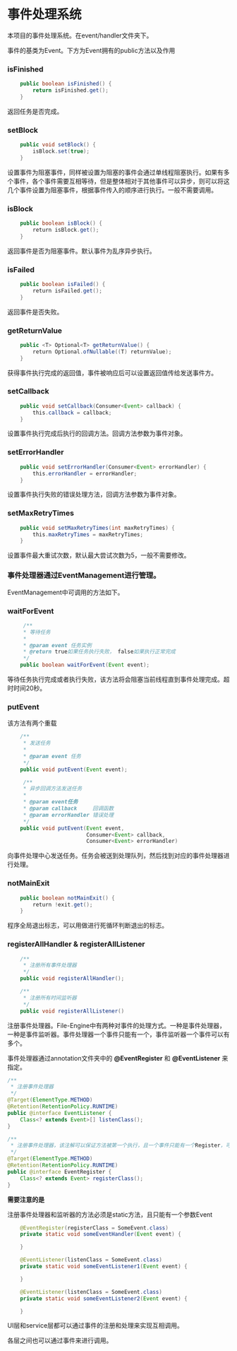 # 事件处理系统

本项目的事件处理系统。在event/handler文件夹下。

事件的基类为Event。下方为Event拥有的public方法以及作用

### isFinished

```java
    public boolean isFinished() {
        return isFinished.get();
    }
```

返回任务是否完成。

### setBlock

```java
    public void setBlock() {
        isBlock.set(true);
    }
```

设置事件为阻塞事件，同样被设置为阻塞的事件会通过单线程阻塞执行。如果有多个事件，各个事件需要互相等待，但是整体相对于其他事件可以异步，则可以将这几个事件设置为阻塞事件，根据事件传入的顺序进行执行。一般不需要调用。

### isBlock

```java
    public boolean isBlock() {
        return isBlock.get();
    }
```

返回事件是否为阻塞事件。默认事件为乱序异步执行。

### isFailed

```java
    public boolean isFailed() {
        return isFailed.get();
    }
```

返回事件是否失败。

### getReturnValue

```java
    public <T> Optional<T> getReturnValue() {
        return Optional.ofNullable((T) returnValue);
    }
```

获得事件执行完成的返回值，事件被响应后可以设置返回值传给发送事件方。

### setCallback

```java
    public void setCallback(Consumer<Event> callback) {
        this.callback = callback;
    }
```

设置事件执行完成后执行的回调方法。回调方法参数为事件对象。

### setErrorHandler

```java
    public void setErrorHandler(Consumer<Event> errorHandler) {
        this.errorHandler = errorHandler;
    }
```

设置事件执行失败的错误处理方法，回调方法参数为事件对象。

### setMaxRetryTimes

```java
    public void setMaxRetryTimes(int maxRetryTimes) {
        this.maxRetryTimes = maxRetryTimes;
    }
```

设置事件最大重试次数，默认最大尝试次数为5，一般不需要修改。

### 事件处理器通过EventManagement进行管理。

EventManagement中可调用的方法如下。

### waitForEvent

```java
     /**
     * 等待任务
     *
     * @param event 任务实例
     * @return true如果任务执行失败， false如果执行正常完成
     */
    public boolean waitForEvent(Event event);
```

等待任务执行完成或者执行失败，该方法将会阻塞当前线程直到事件处理完成。超时时间20秒。

### putEvent

该方法有两个重载

```java
    /**
     * 发送任务
     *
     * @param event 任务
     */
    public void putEvent(Event event);

     /**
     * 异步回调方法发送任务
     *
     * @param event任务
     * @param callback     回调函数
     * @param errorHandler 错误处理
     */
    public void putEvent(Event event,
                         Consumer<Event> callback, 
                         Consumer<Event> errorHandler)
```

向事件处理中心发送任务。任务会被送到处理队列，然后找到对应的事件处理器进行处理。

### notMainExit

```java
    public boolean notMainExit() {
        return !exit.get();
    }
```

程序全局退出标志，可以用做进行死循环判断退出的标志。

### registerAllHandler & registerAllListener

```java
    /**
     * 注册所有事件处理器
     */
    public void registerAllHandler();

    /**
     * 注册所有时间监听器
     */
    public void registerAllListener()
```

注册事件处理器。File-Engine中有两种对事件的处理方式。一种是事件处理器，一种是事件监听器。事件处理器一个事件只能有一个，事件监听器一个事件可以有多个。

事件处理器通过annotation文件夹中的 **@EventRegister** 和 **@EventListener** 来指定。

```java
/**
 * 注册事件处理器
 */
@Target(ElementType.METHOD)
@Retention(RetentionPolicy.RUNTIME)
public @interface EventListener {
    Class<? extends Event>[] listenClass();
}
```

```java
/**
 * 注册事件处理器，该注解可以保证方法被第一个执行，且一个事件只能有一个Register，可以有多个Listener
 */
@Target(ElementType.METHOD)
@Retention(RetentionPolicy.RUNTIME)
public @interface EventRegister {
    Class<? extends Event> registerClass();
}
```

**需要注意的是**

注册事件处理器和监听器的方法必须是static方法，且只能有一个参数Event

```java
    @EventRegister(registerClass = SomeEvent.class)
    private static void someEventHandler(Event event) {

    }

    @EventListener(listenClass = SomeEvent.class)
    private static void someEventListener1(Event event) {

    }

    @EventListener(listenClass = SomeEvent.class)
    private static void someEventListener2(Event event) {

    }
```

UI层和service层都可以通过事件的注册和处理来实现互相调用。

各层之间也可以通过事件来进行调用。
